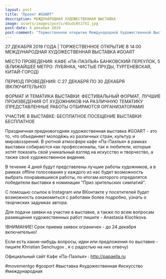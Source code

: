 ```yaml
---
layout: post
title: "Проект #GOART"
description: МЕЖДУНАРОДНАЯ ХУДОЖЕСТВЕННАЯ ВЫСТАВКА
image: assets/images/posts/4OudiNt27XI.jpg
post-date: 6 декабря 2019
post-comment: "Торжественное открытие Международной Художественной Выставка #GoArt 2019"
---
```


27 ДЕКАБРЯ 2019 ГОДА | ТОРЖЕСТВЕННОЕ ОТКРЫТИЕ В 14:00
МЕЖДУНАРОДНАЯ ХУДОЖЕСТВЕННАЯ ВЫСТАВКА #GOART

МЕСТО ПРОВЕДЕНИЯ: КАФЕ «ПА-ПАЭЛЬЯ» БАНКОВСКИЙ ПЕРЕУЛОК, 5
(БЛИЖАЙШЕЕ МЕТРО: ЛУБЯНКА, ЧИСТЫЕ ПРУДЫ, ТУРГЕНЕВСКАЯ, КИТАЙ-ГОРОД)

ПЕРИОД ПРОВЕДЕНИЯ: С 27 ДЕКАБРЯ ПО 30 ДЕКАБРЯ (ВКЛЮЧИТЕЛЬНО)

ФОРМАТ И ТЕМАТИКА ВЫСТАВКИ: ФЕСТИВАЛЬНЫЙ ФОРМАТ, ЛУЧШИЕ ПРОИЗВЕДЕНИЯ ОТ ХУДОЖНИКОВ НА РАЗЛИЧНУЮ ТЕМАТИКУ (ПРЕДСТАВЛЕННЫЕ РАБОТЫ ОТБИРАЮТСЯ ОРГАНИЗАТОРАМИ)

УЧАСТИЕ В ВЫСТАВКЕ: БЕСПЛАТНОЕ
ПОСЕЩЕНИЕ ВЫСТАВКИ: БЕСПЛАТНОЕ

Праздничная предновогодняя художественная выставка #GOART - это то, что объединяет молодёжь из различных стран, культур и мировоззрений. В уютной атмосфере кафе «Па-Паэлья» в рамках выставки собираются как профессионалы, так и любители, которые хотят показать свой уникальный взгляд на искусство и творчество, а также своё художественное видение.

В течение 4 дней будут представлены лучшие работы художников, а в рамках offline голосования у каждого из нас будет возможность выбрать понравившиеся работы, по итогам которого определятся победители выставки в номинации "Приз зрительских симпатий".

С помощью ссылок в Instagram или ВКонтакте у посетителей будет возможность ознакомиться с работами более подробно, узнать о творческих задумках автора.

Для подачи заявки на участие в выставке, а также по всем вопросам размещения художественных работ пишите - Anastasia Klochkova.

!ВНИМАНИЕ! Срок приема заявок ограничен - до 24 декабря включительно!

Если есть какие-нибудь вопросы, идеи или предложения по выставке - пишите Khristian Senchugov , я с радостью на них отвечу)

Официальный сайт Кафе «Па-Паэлья» : http://papaella.ru

#movementgo #gosport #выставка #художественная #искусство #международная
